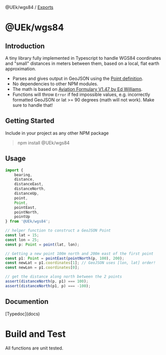 @UEk/wgs84 / [Exports](modules.md)

# @UEk/wgs84

## Introduction

A tiny library fully implemented in Typescript to handle WGS84 coordinates and "small" distances in meters between them, based on a local, flat earth approximation.

-   Parses and gives output in GeoJSON using the [Point definition](https://en.wikipedia.org/wiki/GeoJSON).
-   No dependencies to other NPM modules.
-   The math is based on [Aviation Formulary V1.47 by Ed Williams](https://edwilliams.org/avform147.htm#flat).
-   Functions will throw `Error` if fed impossible values, e.g. incorrectly formatted GeoJSON or lat >= 90 degrees (math will not work). Make sure to handle that!

## Getting Started

Include in your project as any other NPM package

> npm install @UEk/wgs84

## Usage

```typescript
import {
    bearing,
    distance,
    distanceEast,
    distanceNorth,
    distanceUp,
    point,
    Point,
    pointEast,
    pointNorth,
    pointUp
} from '@UEk/wgs84';

// helper function to construct a GeoJSON Point
const lat = 15;
const lon = 25;
const p: Point = point(lat, lon);

// Getting a new point 100m north and 200m east of the first point
const p1: Point = pointEast(pointNorth(p, 100), 200);
const newLat = p1.coordinates[1]; // GeoJSON uses [lon, lat] order!
const newLon = p1.coordinates[0];

// get the distance along north between the 2 points
assert(distanceNorth(p, p1) === 100);
assert(distanceNorth(p1, p) === -100);
```

## Documention

[Typedoc](docs\)

# Build and Test

All functions are unit tested.

